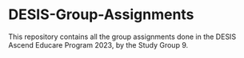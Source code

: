 # DESIS-Group-Assignments
This repository contains all the group assignments done in the DESIS Ascend Educare Program 2023, by the Study Group 9.

